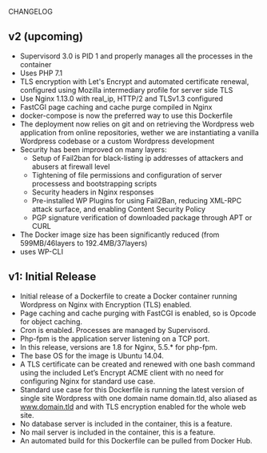 CHANGELOG


## v2 (upcoming)

* Supervisord 3.0 is PID 1 and properly manages all the processes in the container
* Uses PHP 7.1
* TLS encryption with Let's Encrypt and automated certificate renewal, configured using Mozilla intermediary profile for server side TLS
* Use Nginx 1.13.0 with real_ip,  HTTP/2 and TLSv1.3 configured
* FastCGI page caching and cache purge compiled in Nginx
* docker-compose is now the preferred way to use this Dockerfile
* The deployment now relies on git and on retrieving the Wordpress web application from online repositories,
wether we are instantiating a vanilla Wordpress codebase or a custom Wordpress development
* Security has been improved on many layers:
  * Setup of Fail2ban for black-listing ip addresses of attackers and abusers at firewall level
  * Tightening of file permissions and configuration of server processess and bootstrapping scripts
  * Security headers in Nginx responses
  * Pre-installed WP Plugins for using Fail2Ban, reducing XML-RPC attack surface, and enabling Content Security Policy
  * PGP signature verification of downloaded package through APT or CURL
* The Docker image size has been significantly reduced (from 599MB/46layers to 192.4MB/37layers)
* uses WP-CLI

## v1: Initial Release

* Initial release of a Dockerfile to create a Docker container running Wordpress on Nginx with Encryption (TLS) enabled.
* Page caching and cache purging with FastCGI is enabled, so is Opcode for object caching.
* Cron is enabled. Processes are managed by Supervisord.
* Php-fpm is the application server listening on a TCP port.
* In this release, versions are 1.8 for Nginx, 5.5.* for php-fpm.
* The base OS for the image is Ubuntu 14.04.
* A TLS certificate can be created and renewed with one bash command using the included Let’s Encrypt ACME client with no need for configuring Nginx for standard use case.
* Standard use case for this Dockerfile is running the latest version of single site Wordpress with one domain name domain.tld, also aliased as www.domain.tld and with TLS encryption enabled for the whole web site.
* No database server is included in the container, this is a feature.
* No mail server is included in the container, this is a feature.
* An automated build for this Dockerfile can be pulled from Docker Hub.
